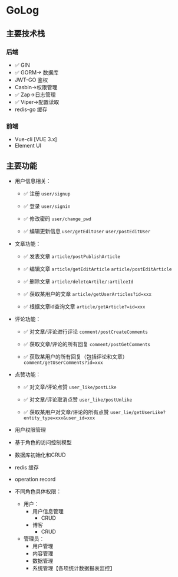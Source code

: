 # GoLog

## 主要技术栈

### 后端

* :white_check_mark: GIN
* :white_check_mark: GORM-> 数据库
* JWT-GO 鉴权
* Casbin->权限管理
* :white_check_mark: Zap->日志管理
* :white_check_mark: Viper->配置读取
* redis-go 缓存

### 前端

* Vue-cli [VUE 3.x]
* Element UI

## 主要功能

* 用户信息相关：

  * :white_check_mark: 注册 `user/signup`

  * :white_check_mark: 登录 `user/signin`

  * :white_check_mark: 修改密码 `user/change_pwd`

  * :white_check_mark: 编辑更新信息 `user/getEditUser` `user/postEditUser`

* 文章功能：

  * :white_check_mark: 发表文章 `article/postPublishArticle`

  * :white_check_mark: 编辑文章 `article/getEditArticle` `article/postEditArticle`

  * :white_check_mark: 删除文章 `article/deleteArtile/:artilceId`

  * :white_check_mark: 获取某用户的文章 `article/getUserArticles?id=xxx`

  * :white_check_mark: 根据文章id查询文章 `article/getArticle?=id=xxx`

* 评论功能：

  * :white_check_mark: 对文章/评论进行评论 `comment/postCreateComments` 

  * :white_check_mark: 获取文章/评论的所有回复 `comment/postGetComments`

  * :white_check_mark: 获取某用户的所有回复（包括评论和文章） `comment/getUserComments?id=xxx`

* 点赞功能：

  * :white_check_mark: 对文章/评论点赞 `user_like/postLike`

  * :white_check_mark: 对文章/评论取消点赞 `user_like/postUnlike`

  * :white_check_mark: 获取某用户对文章/评论的所有点赞 `user_lie/getUserLike?entity_type=xxx&user_id=xxx`

* 用户权限管理

* 基于角色的访问控制模型

* 数据库初始化和CRUD

* redis 缓存

* operation record

* 不同角色具体权限：

  * 用户：
    * 用户信息管理
      * CRUD
    * 博客
      * CRUD
  * 管理员：
    * 用户管理
    * 内容管理
    * 数据管理
    * 系统管理【各项统计数据报表监控】

  

  

  